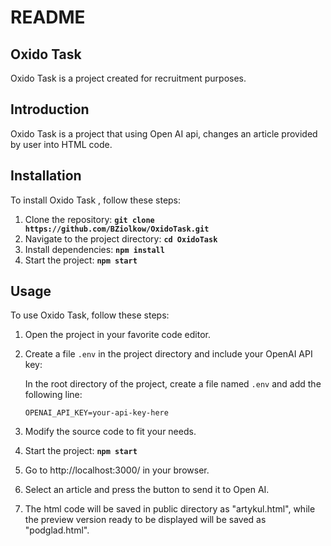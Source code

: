# **README**

## **Oxido Task**

Oxido Task is a project created for recruitment purposes.

## **Introduction**

Oxido Task is a project that using Open AI api, changes an article provided by user into HTML code.

## **Installation**

To install Oxido Task , follow these steps:

1. Clone the repository: **`git clone https://github.com/BZiolkow/OxidoTask.git`**
2. Navigate to the project directory: **`cd OxidoTask`**
3. Install dependencies: **`npm install`**
4. Start the project: **`npm start`**

## **Usage**

To use Oxido Task, follow these steps:

1. Open the project in your favorite code editor.
2. Create a file `.env` in the project directory and include your OpenAI API key:
   
   In the root directory of the project, create a file named `.env` and add the following line:

   ```plaintext
   OPENAI_API_KEY=your-api-key-here
3. Modify the source code to fit your needs.
4. Start the project: **`npm start`**
5. Go to http://localhost:3000/ in your browser.
6. Select an article and press the button to send it to Open AI.
7. The html code will be saved in public directory as "artykul.html", while the preview version ready to be displayed will be saved as "podglad.html".
